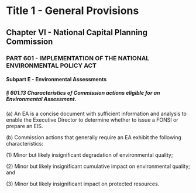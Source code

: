 
# Title 1 - General Provisions
## Chapter VI - National Capital Planning Commission
### PART 601 - IMPLEMENTATION OF THE NATIONAL ENVIRONMENTAL POLICY ACT
#### Subpart E - Environmental Assessments
##### § 601.13 Characteristics of Commission actions eligible for an Environmental Assessment.

(a) An EA is a concise document with sufficient information and analysis to enable the Executive Director to determine whether to issue a FONSI or prepare an EIS.

(b) Commission actions that generally require an EA exhibit the following characteristics:

(1) Minor but likely insignificant degradation of environmental quality;

(2) Minor but likely insignificant cumulative impact on environmental quality; and

(3) Minor but likely insignificant impact on protected resources.
